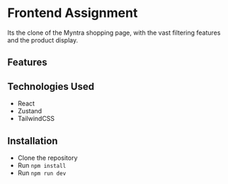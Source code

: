 # Frontend Assignment
Its the clone of the Myntra shopping page, with the vast filtering features and the product display.

## Features

## Technologies Used
- React
- Zustand
- TailwindCSS

## Installation
- Clone the repository
- Run `npm install`
- Run `npm run dev`